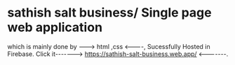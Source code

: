 # sathish salt business/ Single page web application 
which is mainly done by ---> html ,css <----,
Sucessfully Hosted in Firebase.
Click it-------> https://sathish-salt-business.web.app/ <-------.

